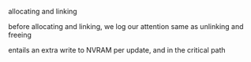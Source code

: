 allocating and linking

before allocating and linking, we log our attention
same as unlinking and freeing

entails an extra write to NVRAM per update,
and in the critical path
